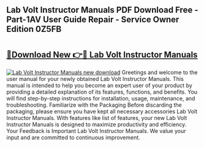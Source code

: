 ## Lab Volt Instructor Manuals PDF Download Free - Part-1AV User Guide Repair - Service Owner Edition 0Z5FB

# <h2><a href="http://bc49922.oget.top/?id=Lab+Volt+Instructor+Manuals">🔗Download New 👉🔴 Lab Volt Instructor Manuals</a></h2>

[![Lab Volt Instructor Manuals new download](https://i.imgur.com/5g1atiW.png)](http://bc49922.oget.top/?id=Lab+Volt+Instructor+Manuals)
Greetings and welcome to the user manual for your newly obtained Lab Volt Instructor Manuals. This manual is intended to help you become an expert user of your product by providing a detailed explanation of its features, functions, and benefits. You will find step-by-step instructions for installation, usage, maintenance, and troubleshooting. Familiarize with the Packaging Before discarding the packaging, please ensure you have kept all necessary accessories Lab Volt Instructor Manuals. With features like list of features, your new Lab Volt Instructor Manuals is designed to maximize productivity and efficiency. Your Feedback is Important Lab Volt Instructor Manuals. We value your input and are committed to continuous improvement.
